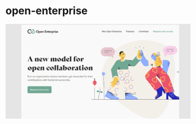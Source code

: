 # open-enterprise
![open-enterprise](https://github.com/bekzodxudaybergenow/open-enterprise/blob/master/design/open-enterprise.png)
